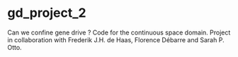 # gd_project_2
Can we confine gene drive ? Code for the continuous space domain. Project in collaboration with Frederik J.H. de Haas, Florence Débarre and Sarah P. Otto.